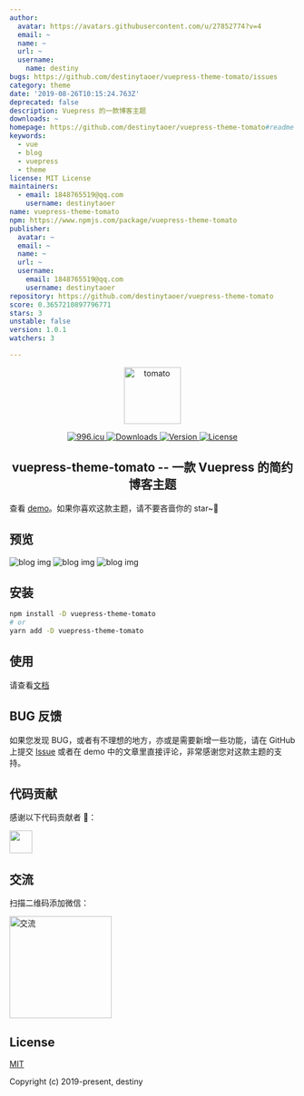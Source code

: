 ```yaml
---
author:
  avatar: https://avatars.githubusercontent.com/u/27852774?v=4
  email: ~
  name: ~
  url: ~
  username:
    name: destiny
bugs: https://github.com/destinytaoer/vuepress-theme-tomato/issues
category: theme
date: '2019-08-26T10:15:24.763Z'
deprecated: false
description: Vuepress 的一款博客主题
downloads: ~
homepage: https://github.com/destinytaoer/vuepress-theme-tomato#readme
keywords:
  - vue
  - blog
  - vuepress
  - theme
license: MIT License
maintainers:
  - email: 1848765519@qq.com
    username: destinytaoer
name: vuepress-theme-tomato
npm: https://www.npmjs.com/package/vuepress-theme-tomato
publisher:
  avatar: ~
  email: ~
  name: ~
  url: ~
  username:
    email: 1848765519@qq.com
    username: destinytaoer
repository: https://github.com/destinytaoer/vuepress-theme-tomato
score: 0.3657210897796771
stars: 3
unstable: false
version: 1.0.1
watchers: 3

---
```


<p align="center">
  <a href="https://github.com/destinytaoer/vuepress-theme-tomato" target="_blank" rel="noopener noreferrer">
    <img width="100" src="./img/tomato.png" alt="tomato">
  </a>
</p>

<p align="center">
  <a href="https://996.icu" target="_blank">
    <img src="https://img.shields.io/badge/link-996.icu-red.svg" alt="996.icu">
  </a>
  <a href="https://npmcharts.com/compare/vuepress-theme-tomato?minimal=true" target="_blank">
    <img src="https://img.shields.io/npm/dm/vuepress-theme-tomato.svg" alt="Downloads">
  </a>
  <a href="https://www.npmjs.com/package/vuepress-theme-tomato" target="_blank">
    <img src="https://img.shields.io/github/package-json/v/destinytaoer/vuepress-theme-tomato/master.svg" alt="Version">
  </a>
  <a href="./LICENSE" target="_blank">
    <img src="https://img.shields.io/npm/l/vuepress-theme-tomato.svg?registry_uri=https%3A%2F%2Fregistry.npmjs.com" alt="License">
  </a>
</p>

<h2 align="center">vuepress-theme-tomato -- 一款 Vuepress 的简约博客主题</h2>

查看 [demo](https://destinytaoer.github.io/vuepress-theme-tomato/)。如果你喜欢这款主题，请不要吝啬你的 star~👀

## 预览

![blog img](./img/blog1.png)
![blog img](./img/blog2.png)
![blog img](./img/blog3.png)

## 安装

```bash
npm install -D vuepress-theme-tomato
# or
yarn add -D vuepress-theme-tomato
```

## 使用

请查看[文档](https://destinytaoer.github.io/vuepress-theme-tomato/2019/08/vuepress-theme-tomato/)

## BUG 反馈

如果您发现 BUG，或者有不理想的地方，亦或是需要新增一些功能，请在 GitHub 上提交 [Issue](https://github.com/destinytaoer/vuepress-theme-tomato/issues) 或者在 demo 中的文章里直接评论，非常感谢您对这款主题的支持。

## 代码贡献

感谢以下代码贡献者 🤝：

<a href="https://github.com/destinytaoer/vuepress-theme-tomato/graphs/contributors">
  <img src="https://avatars3.githubusercontent.com/u/27852774?s=460&v=4" width="40" />
</a>

## 交流

扫描二维码添加微信：

<img width="180" src="./img/wechat.jpg" alt="交流">

## License

[MIT](./LICENSE)

Copyright (c) 2019-present, destiny